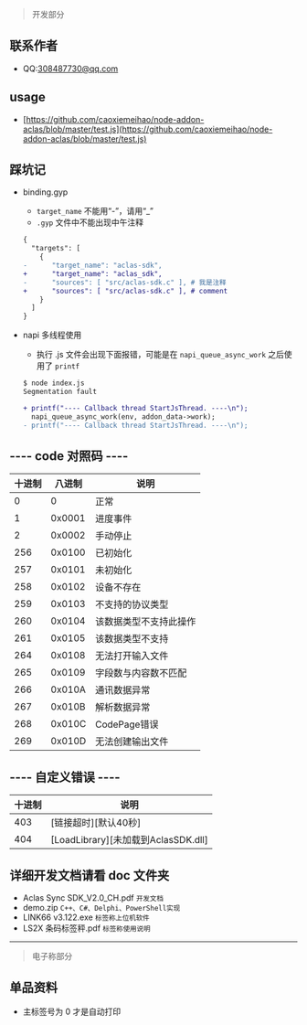 
> 开发部分

## 联系作者
- QQ:308487730@qq.com

## usage
- [https://github.com/caoxiemeihao/node-addon-aclas/blob/master/test.js](https://github.com/caoxiemeihao/node-addon-aclas/blob/master/test.js)

## 踩坑记
- binding.gyp
  * `target_name` 不能用“-”，请用“_”
  * `.gyp` 文件中不能出现中午注释
  ```diff
  {
    "targets": [
      {
  -      "target_name": "aclas-sdk",
  +      "target_name": "aclas_sdk",
  -      "sources": [ "src/aclas-sdk.c" ], # 我是注释
  +      "sources": [ "src/aclas-sdk.c" ], # comment
      }
    ]
  }
  ```

- napi 多线程使用
  * 执行 .js 文件会出现下面报错，可能是在 `napi_queue_async_work` 之后使用了 `printf`
  ```bash
  $ node index.js
  Segmentation fault
  ```

  ```diff
  + printf("---- Callback thread StartJsThread. ----\n");
    napi_queue_async_work(env, addon_data->work);
  - printf("---- Callback thread StartJsThread. ----\n");
  ```

## ---- code 对照码 ----
|十进制|八进制|说明|
|----|----|----|
|0   | 0      | 正常    |
|1   | 0x0001 | 进度事件 |
|2   | 0x0002 | 手动停止 |
|256 | 0x0100 | 已初始化 |
|257 | 0x0101 | 未初始化 |
|258 | 0x0102 | 设备不存在 |
|259 | 0x0103 | 不支持的协议类型 |
|260 | 0x0104 | 该数据类型不支持此操作 |
|261 | 0x0105 | 该数据类型不支持 |
|264 | 0x0108 | 无法打开输入文件 |
|265 | 0x0109 | 字段数与内容数不匹配 |
|266 | 0x010A | 通讯数据异常 |
|267 | 0x010B | 解析数据异常 |
|268 | 0x010C | CodePage错误 |
|269 | 0x010D | 无法创建输出文件 |

## ---- 自定义错误 ----
|十进制|说明|
|-|-|
|403 | [链接超时][默认40秒] |
|404 | [LoadLibrary][未加载到AclasSDK.dll] |

## 详细开发文档请看 doc 文件夹
- Aclas Sync SDK_V2.0_CH.pdf `开发文档`
- demo.zip `C++、C#、Delphi、PowerShell实现`
- LINK66 v3.122.exe `标签称上位机软件`
- LS2X 条码标签秤.pdf `标签称使用说明`

---

> 电子称部分

## 单品资料
- 主标签号为 0 才是自动打印

